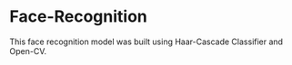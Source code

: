 # Face-Recognition

This face recognition model was built using Haar-Cascade Classifier and Open-CV.
